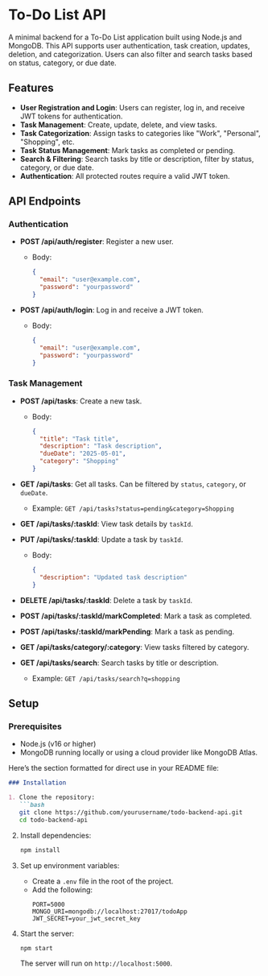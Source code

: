 # To-Do List API

A minimal backend for a To-Do List application built using Node.js and MongoDB. This API supports user authentication, task creation, updates, deletion, and categorization. Users can also filter and search tasks based on status, category, or due date.

## Features

- **User Registration and Login**: Users can register, log in, and receive JWT tokens for authentication.
- **Task Management**: Create, update, delete, and view tasks.
- **Task Categorization**: Assign tasks to categories like "Work", "Personal", "Shopping", etc.
- **Task Status Management**: Mark tasks as completed or pending.
- **Search & Filtering**: Search tasks by title or description, filter by status, category, or due date.
- **Authentication**: All protected routes require a valid JWT token.

## API Endpoints

### Authentication

- **POST /api/auth/register**: Register a new user.
  - Body:
    ```json
    {
      "email": "user@example.com",
      "password": "yourpassword"
    }
    ```

- **POST /api/auth/login**: Log in and receive a JWT token.
  - Body:
    ```json
    {
      "email": "user@example.com",
      "password": "yourpassword"
    }
    ```

### Task Management

- **POST /api/tasks**: Create a new task.
  - Body:
    ```json
    {
      "title": "Task title",
      "description": "Task description",
      "dueDate": "2025-05-01",
      "category": "Shopping"
    }
    ```

- **GET /api/tasks**: Get all tasks. Can be filtered by `status`, `category`, or `dueDate`.
  - Example:
    `GET /api/tasks?status=pending&category=Shopping`

- **GET /api/tasks/:taskId**: View task details by `taskId`.

- **PUT /api/tasks/:taskId**: Update a task by `taskId`.
  - Body:
    ```json
    {
      "description": "Updated task description"
    }
    ```

- **DELETE /api/tasks/:taskId**: Delete a task by `taskId`.

- **POST /api/tasks/:taskId/markCompleted**: Mark a task as completed.

- **POST /api/tasks/:taskId/markPending**: Mark a task as pending.

- **GET /api/tasks/category/:category**: View tasks filtered by category.

- **GET /api/tasks/search**: Search tasks by title or description.
  - Example:
    `GET /api/tasks/search?q=shopping`

## Setup

### Prerequisites

- Node.js (v16 or higher)
- MongoDB running locally or using a cloud provider like MongoDB Atlas.

Here’s the section formatted for direct use in your README file:

```markdown
### Installation

1. Clone the repository:
   ```bash
   git clone https://github.com/yourusername/todo-backend-api.git
   cd todo-backend-api
   ```

2. Install dependencies:
   ```bash
   npm install
   ```

3. Set up environment variables:
   - Create a `.env` file in the root of the project.
   - Add the following:
     ```
     PORT=5000
     MONGO_URI=mongodb://localhost:27017/todoApp
     JWT_SECRET=your_jwt_secret_key
     ```

4. Start the server:
   ```bash
   npm start
   ```
   The server will run on `http://localhost:5000`.
```
